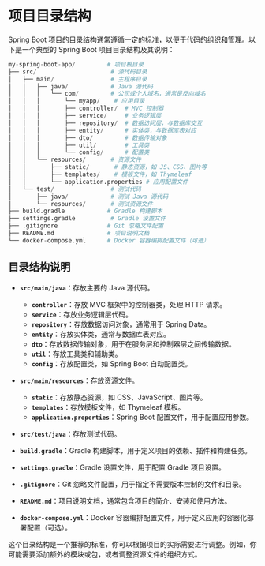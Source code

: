 # 项目目录结构

Spring Boot 项目的目录结构通常遵循一定的标准，以便于代码的组织和管理。以下是一个典型的 Spring Boot 项目目录结构及其说明：

```py
my-spring-boot-app/         # 项目根目录
├── src/                     # 源代码目录
│   ├── main/                # 主程序目录
│   │   ├── java/            # Java 源代码
│   │   │   └── com/         # 公司或个人域名，通常是反向域名
│   │   │       └── myapp/    # 应用目录
│   │   │       ├── controller/  # MVC 控制器
│   │   │       ├── service/     # 业务逻辑层
│   │   │       ├── repository/  # 数据访问层，与数据库交互
│   │   │       ├── entity/      # 实体类，与数据库表对应
│   │   │       ├── dto/         # 数据传输对象
│   │   │       ├── util/        # 工具类
│   │   │       └── config/      # 配置类
│   │   └── resources/       # 资源文件
│   │       ├── static/       # 静态资源，如 JS、CSS、图片等
│   │       ├── templates/    # 模板文件，如 Thymeleaf
│   │       └── application.properties # 应用配置文件
│   └── test/                # 测试代码
│       ├── java/            # 测试 Java 源代码
│       └── resources/       # 测试资源文件
├── build.gradle            # Gradle 构建脚本
├── settings.gradle          # Gradle 设置文件
├── .gitignore              # Git 忽略文件配置
├── README.md               # 项目说明文档
└── docker-compose.yml      # Docker 容器编排配置文件（可选）
```

## 目录结构说明

- **`src/main/java`**：存放主要的 Java 源代码。
  - **`controller`**：存放 MVC 框架中的控制器类，处理 HTTP 请求。
  - **`service`**：存放业务逻辑层代码。
  - **`repository`**：存放数据访问对象，通常用于 Spring Data。
  - **`entity`**：存放实体类，通常与数据库表对应。
  - **`dto`**：存放数据传输对象，用于在服务层和控制器层之间传输数据。
  - **`util`**：存放工具类和辅助类。
  - **`config`**：存放配置类，如 Spring Boot 自动配置类。

- **`src/main/resources`**：存放资源文件。
  - **`static`**：存放静态资源，如 CSS、JavaScript、图片等。
  - **`templates`**：存放模板文件，如 Thymeleaf 模板。
  - **`application.properties`**：Spring Boot 配置文件，用于配置应用参数。

- **`src/test/java`**：存放测试代码。

- **`build.gradle`**：Gradle 构建脚本，用于定义项目的依赖、插件和构建任务。

- **`settings.gradle`**：Gradle 设置文件，用于配置 Gradle 项目设置。

- **`.gitignore`**：Git 忽略文件配置，用于指定不需要版本控制的文件和目录。

- **`README.md`**：项目说明文档，通常包含项目的简介、安装和使用方法。

- **`docker-compose.yml`**：Docker 容器编排配置文件，用于定义应用的容器化部署配置（可选）。

这个目录结构是一个推荐的标准，你可以根据项目的实际需要进行调整。例如，你可能需要添加额外的模块或包，或者调整资源文件的组织方式。
